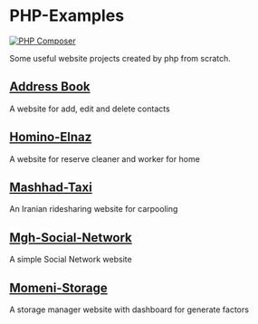 # PHP-Examples

[![PHP Composer](https://github.com/SajjadAemmi/PHP-Mini-Websites/actions/workflows/php.yml/badge.svg)](https://github.com/SajjadAemmi/PHP-Mini-Websites/actions/workflows/php.yml)

Some useful website projects created by php from scratch.

## [Address Book](Address-Book)
A website for add, edit and delete contacts

## [Homino-Elnaz](Homino-Elnaz)
A website for reserve cleaner and worker for home

## [Mashhad-Taxi](Mashhad-Taxi)
An Iranian ridesharing website for carpooling

## [Mgh-Social-Network](Mgh-Social-Network)
A simple Social Network website

## [Momeni-Storage](Momeni-Storage)
A storage manager website with dashboard for generate factors
